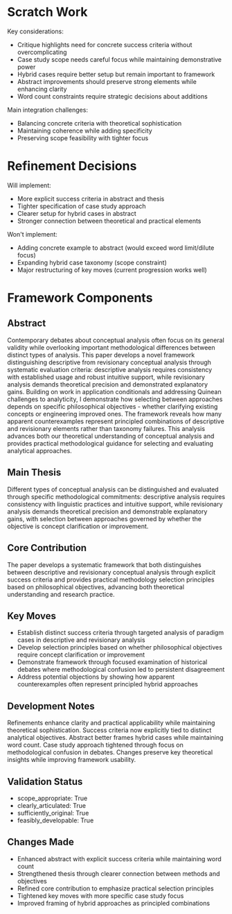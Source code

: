 # Scratch Work
Key considerations:
- Critique highlights need for concrete success criteria without overcomplicating
- Case study scope needs careful focus while maintaining demonstrative power
- Hybrid cases require better setup but remain important to framework
- Abstract improvements should preserve strong elements while enhancing clarity
- Word count constraints require strategic decisions about additions

Main integration challenges:
- Balancing concrete criteria with theoretical sophistication
- Maintaining coherence while adding specificity
- Preserving scope feasibility with tighter focus

# Refinement Decisions
Will implement:
- More explicit success criteria in abstract and thesis
- Tighter specification of case study approach
- Clearer setup for hybrid cases in abstract
- Stronger connection between theoretical and practical elements

Won't implement:
- Adding concrete example to abstract (would exceed word limit/dilute focus)
- Expanding hybrid case taxonomy (scope constraint)
- Major restructuring of key moves (current progression works well)

# Framework Components

## Abstract
Contemporary debates about conceptual analysis often focus on its general validity while overlooking important methodological differences between distinct types of analysis. This paper develops a novel framework distinguishing descriptive from revisionary conceptual analysis through systematic evaluation criteria: descriptive analysis requires consistency with established usage and robust intuitive support, while revisionary analysis demands theoretical precision and demonstrated explanatory gains. Building on work in application conditionals and addressing Quinean challenges to analyticity, I demonstrate how selecting between approaches depends on specific philosophical objectives - whether clarifying existing concepts or engineering improved ones. The framework reveals how many apparent counterexamples represent principled combinations of descriptive and revisionary elements rather than taxonomy failures. This analysis advances both our theoretical understanding of conceptual analysis and provides practical methodological guidance for selecting and evaluating analytical approaches.

## Main Thesis
Different types of conceptual analysis can be distinguished and evaluated through specific methodological commitments: descriptive analysis requires consistency with linguistic practices and intuitive support, while revisionary analysis demands theoretical precision and demonstrable explanatory gains, with selection between approaches governed by whether the objective is concept clarification or improvement.

## Core Contribution
The paper develops a systematic framework that both distinguishes between descriptive and revisionary conceptual analysis through explicit success criteria and provides practical methodology selection principles based on philosophical objectives, advancing both theoretical understanding and research practice.

## Key Moves
- Establish distinct success criteria through targeted analysis of paradigm cases in descriptive and revisionary analysis
- Develop selection principles based on whether philosophical objectives require concept clarification or improvement
- Demonstrate framework through focused examination of historical debates where methodological confusion led to persistent disagreement
- Address potential objections by showing how apparent counterexamples often represent principled hybrid approaches

## Development Notes
Refinements enhance clarity and practical applicability while maintaining theoretical sophistication. Success criteria now explicitly tied to distinct analytical objectives. Abstract better frames hybrid cases while maintaining word count. Case study approach tightened through focus on methodological confusion in debates. Changes preserve key theoretical insights while improving framework usability.

## Validation Status
- scope_appropriate: True
- clearly_articulated: True
- sufficiently_original: True
- feasibly_developable: True

## Changes Made
- Enhanced abstract with explicit success criteria while maintaining word count
- Strengthened thesis through clearer connection between methods and objectives
- Refined core contribution to emphasize practical selection principles
- Tightened key moves with more specific case study focus
- Improved framing of hybrid approaches as principled combinations
